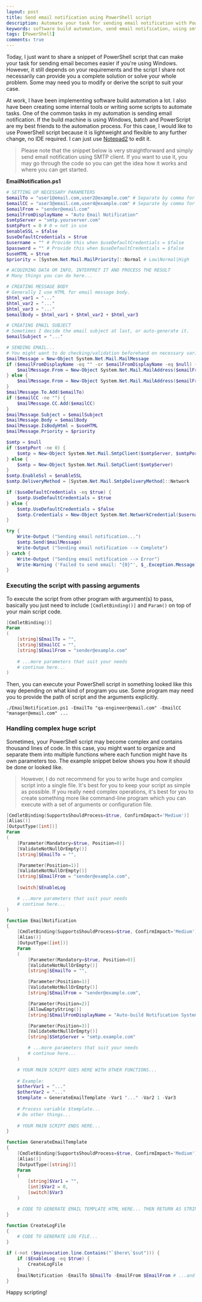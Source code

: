 ```yaml
---
layout: post
title: Send email notification using PowerShell script
description: Automate your task for sending email notification with PowerShell script and Windows SMTP Client.
keywords: software build automation, send email notification, using smtp client in powershell, software build notification
tags: [PowerShell]
comments: true
---
```


Today, I just want to share a snippet of PowerShell script that can make your task for sending email becomes easier if you're using Windows. However, it still depends on your requirements and the script I share not necessarily can provide you a complete solution or solve your whole problem. Some may need you to modify or derive the script to suit your case.

At work, I have been implementing software build automation a lot. I also have been creating some internal tools or writing some scripts to automate tasks. One of the common tasks in my automation is sending email notification. If the build machine is using Windows, batch and PowerScript are my best friends to the automation process. For this case, I would like to use PowerShell script because it is lightweight and flexible to any further change, no IDE required. I can just use [Notepad2](https://xhmikosr.github.io/notepad2-mod/) to edit it.

> Please note that the snippet below is very straightforward and simply send email notification using SMTP client. If you want to use it, you may go through the code so you can get the idea how it works and where you can get started.

**EmailNotification.ps1**

```powershell
# SETTING UP NECESSARY PARAMETERS
$emailTo = "user1@email.com,user2@example.com" # Separate by comma for multiple email addresses
$emailCC = "user3@email.com,user4@example.com" # Separate by comma for multiple email addresses
$emailFrom = "sender@email.com"
$emailFromDisplayName = "Auto Email Notification"
$smtpServer = "smtp.yourserver.com"
$smtpPort = 0 # 0 = not in use
$enableSSL = $false
$useDefaultCredentials = $true
$username = "" # Provide this when $useDefaultCredentials = $false
$password = "" # Provide this when $useDefaultCredentials = $false
$useHTML = $true
$priority = [System.Net.Mail.MailPriority]::Normal # Low|Normal|High

# ACQUIRING DATA OR INFO, INTERPRET IT AND PROCESS THE RESULT
# Many things you can do here...

# CREATING MESSAGE BODY
# Generally I use HTML for email message body.
$html_var1 = "..."
$html_var2 = "..."
$html_var3 = "..."
$emailBody = $html_var1 + $html_var2 + $html_var3

# CREATING EMAIL SUBJECT
# Sometimes I decide the email subject at last, or auto-generate it.
$emailSubject = "..."

# SENDING EMAIL...
# You might want to do checking/validation beforehand on necessary variables
$mailMessage = New-Object System.Net.Mail.MailMessage
if ($emailFromDisplayName -eq "" -or $emailFromDisplayName -eq $null) {
    $mailMessage.From = New-Object System.Net.Mail.MailAddress($emailFrom)
} else {
    $mailMessage.From = New-Object System.Net.Mail.MailAddress($emailFrom, $emailFromDisplayName)
}
$mailMessage.To.Add($emailTo)
if ($emailCC -ne "") {
    $mailMessage.CC.Add($emailCC)
}
$mailMessage.Subject = $emailSubject
$mailMessage.Body = $emailBody
$mailMessage.IsBodyHtml = $useHTML
$mailMessage.Priority = $priority

$smtp = $null
if ($smtpPort -ne 0) {
    $smtp = New-Object System.Net.Mail.SmtpClient($smtpServer, $smtpPort)
} else {
    $smtp = New-Object System.Net.Mail.SmtpClient($smtpServer)
}
$smtp.EnableSsl = $enableSSL
$smtp.DeliveryMethod = [System.Net.Mail.SmtpDeliveryMethod]::Network

if ($useDefaultCredentials -eq $true) {
    $smtp.UseDefaultCredentials = $true
} else {
    $smtp.UseDefaultCredentials = $false
    $smtp.Credentials = New-Object System.Net.NetworkCredential($username, $password)
}

try {
    Write-Output ("Sending email notification...")
    $smtp.Send($mailMessage)
    Write-Output ("Sending email notification --> Complete")
} catch {
    Write-Output ("Sending email notification --> Error")
    Write-Warning ('Failed to send email: "{0}"', $_.Exception.Message)
}
```

### Executing the script with passing arguments

To execute the script from other program with argument(s) to pass, basically you just need to include `[CmdletBinding()]` and `Param()` on top of your main script code.

```powershell
[CmdletBinding()]
Param
(
    [string]$EmailTo = "",
    [string]$EmailCC = "",
    [string]$EmailFrom = "sender@example.com"
    
    # ...more parameters that suit your needs
    # continue here...
)
```

Then, you can execute your PowerShell script in something looked like this way depending on what kind of program you use. Some program may need you to provide the path of script and the arguments explicitly.

```
./EmailNotification.ps1 -EmailTo "qa-engineer@email.com" -EmailCC "manager@email.com" ...
```

### Handling complex huge script

Sometimes, your PowerShell script may become complex and contains thousand lines of code. In this case, you might want to organize and separate them into multiple functions where each function might have its own parameters too. The example snippet below shows you how it should be done or looked like.

> However, I do not recommend for you to write huge and complex script into a single file. It's best for you to keep your script as simple as possible. If you really need complex operations, it's best for you to create something more like command-line program which you can execute with a set of arguments or configuration file.

```powershell
[CmdletBinding(SupportsShouldProcess=$true, ConfirmImpact='Medium')]
[Alias()]
[OutputType([int])]
Param
(
    [Parameter(Mandatory=$true, Position=0)]
    [ValidateNotNullOrEmpty()]
    [string]$EmailTo = "",

    [Parameter(Position=1)]
    [ValidateNotNullOrEmpty()]
    [string]$EmailFrom = "sender@example.com",
    
    [switch]$EnableLog

    # ...more parameters that suit your needs
    # continue here...
)

function EmailNotification
{
    [CmdletBinding(SupportsShouldProcess=$true, ConfirmImpact='Medium')]
    [Alias()]
    [OutputType([int])]
    Param
    (
        [Parameter(Mandatory=$true, Position=0)]
        [ValidateNotNullOrEmpty()]
        [string]$EmailTo = "",

        [Parameter(Position=1)]
        [ValidateNotNullOrEmpty()]
        [string]$EmailFrom = "sender@example.com",

        [Parameter(Position=2)]
        [AllowEmptyString()]
        [string]$EmailFromDisplayName = "Auto-build Notification System",

        [Parameter(Position=3)]
        [ValidateNotNullOrEmpty()]
        [string]$SmtpServer = "smtp.example.com"

        # ...more parameters that suit your needs
        # continue here...
    )

    # YOUR MAIN SCRIPT GOES HERE WITH OTHER FUNCTIONS...
    
    # Example:
    $otherVar1 = "..."
    $otherVar2 = "..."
    $template = GenerateEmailTemplate -Var1 "..." -Var2 1 -Var3
    
    # Process variable $template...
    # Do other things...
    
    # YOUR MAIN SCRIPT ENDS HERE...
}

function GenerateEmailTemplate
{
    [CmdletBinding(SupportsShouldProcess=$true, ConfirmImpact='Medium')]
    [Alias()]
    [OutputType([string])]
    Param
    (
        [string]$Var1 = "",
        [int]$Var2 = 0,
        [switch]$Var3
    )

    # CODE TO GENERATE EMAIL TEMPLATE HTML HERE... THEN RETURN AS STRING.
}

function CreateLogFile
{
    # CODE TO GENERATE LOG FILE...
}

if (-not ($myinvocation.line.Contains("`$here\`$sut"))) {
    if ($EnableLog -eq $true) {
        CreateLogFile
    }
    EmailNotification -EmailTo $EmailTo -EmailFrom $EmailFrom # ...and more parameters here...
}
```

Happy scripting!
